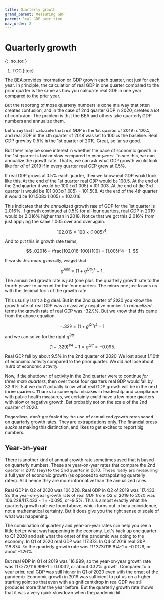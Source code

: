 ```yaml
---
title: Quarterly growth
grand_parent: Measuring GDP
parent: Real GDP over time
nav_order: 2
---
```


# Quarterly growth
{: .no_toc }

1. TOC 
{:toc}

The BEA provides information on GDP growth each quarter, not just for each year. In principle, the calculation of real GDP in one quarter compared to the prior quarter is the same as how you calcualte real GDP in one year compared to the prior year. 

But the reporting of those quarterly numbers is done in a way that often creates confusion, and in the case of 2nd quarter GDP in 2020, creates a *lot* of confusion. The problem is that the BEA and others take quarterly GDP numbers and annualize them. 

Let's say that I calculate that real GDP in the 1st quarter of 2019 is 100.5, and real GDP in the 4th quarter of 2018 was set to 100 as the baseline. Real GDP grew by 0.5% in the 1st quarter of 2019. Great, so far so good.

But there may be some interest in whether the pace of economic growth in the 1st quarter is fast or slow compared to prior *years*. To see this, we can annualize the growth rate. That is, we can ask what GDP growth would look like for *all* of 2019 if in every quarter real GDP grew at 0.5%. 

If real GDP grows at 0.5% each quarter, then we know real GDP would look like this. At the end of the 1st quarter real GDP would be 100.5. At the end of the 2nd quarter it would be 100.5x(1.005) = 101.003. At the end of the 3rd quarter is would be 101.003x(1.005) = 101.508. At the end of the 4th quarter it would be 101.508x(1.005) = 102.016. 

This indicates that the *annualized* growth rate of GDP for the 1st quarter is 2.016%. If growth continued at 0.5% for all four quarters, real GDP in 2019 would be 2.016% higher than in 2018. Notice that we got this 2.016% from just applying the same 1.005 over and over again.

$$
102.016 = 100\times(1.005)^4.
$$

And to put this in growth rate terms, 

$$
.02016 = \frac{102.016-100}{100} = (1.005)^4 - 1.
$$

If we do this more generally, we get that

$$
g^{Ann} = (1 + g^{Qtr})^4 - 1.
$$

The annualized growth rate is just (one plus) the quarterly growth rate to the fourth power to account for the four quarters. The minus one just leaves us with the decimal form of the growth rate. 

This usually isn't a big deal. But in the 2nd quarter of 2020 you know the growth rate of real GDP was a massively negative number. In *annualized* terms the growth rate of real GDP was -32.9%. But we know that this came from the above equation.

$$
-.329 = (1 + g^{Qtr})^4 - 1
$$

and we can solve for the right $g^{Qtr}$. 

$$
(1 - .329)^{1/4} - 1  = g^{Qtr} = -0.095.
$$

Real GDP fell by about 9.5% in the 2nd quarter of 2020. We lost about 1/10th of economic activity compared to the prior quarter. We did *not* lose about 1/3rd of economic activity. 

Now, if the shutdown of activity in the 2nd quarter were to continue *for three more quarters*, then over those four quarters real GDP would fall by 32.9%. But we don't actually know what real GDP growth will be in the next three quarters. Thanks to some epic mistakes in leadership and compliance with public health measures, we certainly could have a few more quarters with slow or negative growth. But probably not on the scale of the 2nd quarter of 2020. 

Regardless, don't get fooled by the use of annualized growth rates based on quarterly growth rates. They are extrapolations only. The financial press *sucks* at making this distinction, and likes to get excited to report big numbers. 

## Year-on-year
There is another kind of annual growth rate sometimes used that is based on quarterly numbers. These are year-on-year rates that compare the 2nd quarter in 2019 (say) to the 2nd quarter in 2018. These really are measuring a full year of economic growth (as opposed to extrapolating quarterly rates). And hence they are more informative than the annualized rates. 

Real GDP in Q2 of 2020 was 106.228. Real GDP in Q2 of 2019 was 117.433. So the year-on-year growth rate of real GDP from Q2 of 2019 to 2020 was 106.228/117.433 - 1 = -0.095, or -9.5%. This is almost exactly what the quarterly growth rate we found above, which turns out to be a coincidence, not a mathematical certainty. But it does give you the right sense of scale of what was happening. 

The combination of quarterly and year-on-year rates can help you see a little better what was happening in the economy. Let's back up one quarter to Q1 2020 and ask what the onset of the pandemic was doing to the economy. In Q1 of 2020 real GDP was 117.373. In Q4 of 2019 real GDP 118.874. So the quarterly growth rate was 117.373/118.874-1 = -0.0126, or about -1.26%. 

But real GDP in Q1 of 2019 was 116.999, so the year-on-year growth rate was 117.373/116.999-1 = 0.0032, or about 0.32% growth. Compared to a year prior, real GDP was still higher in Q1 of 2020 even with the onset of the pandemic. Economic growth in 2019 was sufficient to put us on a higher starting point so that even with a significant drop in real GDP we still produced more than the year before. But the quarterly growth rate shows that it was a very quick slowdown when the pandemic hit. 